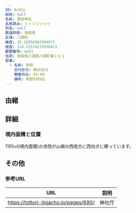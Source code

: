 ```yaml
---
ID: AnhIx
総称: null
名称: 實取神社
名称読み: ミトリジンジャ
別名: null
都道府県: 鳥取県
区域: 八頭町
緯度: 35.35950902994073
経度: 134.32574239356413
郵便番号: null
住所: 鳥取県八頭郡八頭町東１６１
祭事:
  - 名称: 例祭
    日付区分: 絶対日付
    開催月日: 03-09
    備考: 例祭3月9日
---
```


## 由緒

## 詳細

### 境内面積と位置

1155㎡(境内面積)の寺院が山裾の西南方に西向きに建っています。

## その他

### 参考URL

| URL                                    | 説明   |
| -------------------------------------- | ------ |
| https://tottori-jinjacho.jp/pages/690/ | 神社庁 |

